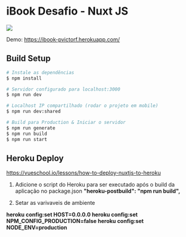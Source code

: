 # iBook Desafio - Nuxt JS
![](print.png)

Demo: https://ibook-pvictorf.herokuapp.com/



## Build Setup

```bash
# Instale as dependências
$ npm install

# Servidor configurado para localhost:3000
$ npm run dev

# Localhost IP compartilhado (rodar o projeto em mobile)
$ npm run dev:shared

# Build para Production & Iniciar o servidor
$ npm run generate
$ npm run build
$ npm run start
```

## Heroku Deploy
https://vueschool.io/lessons/how-to-deploy-nuxtjs-to-heroku

1) Adicione o script do Heroku para ser executado após o build da aplicação no package.json
**"heroku-postbuild": "npm run build",**

2) Setar as varivaveis de ambiente

**heroku config:set HOST=0.0.0.0
heroku config:set NPM_CONFIG_PRODUCTION=false
heroku config:set NODE_ENV=production**
